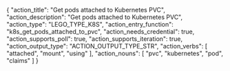 {
"action_title": "Get pods attached to Kubernetes PVC",
"action_description": "Get pods attached to Kubernetes PVC",
"action_type": "LEGO_TYPE_K8S",
"action_entry_function": "k8s_get_pods_attached_to_pvc",
"action_needs_credential": true,
"action_supports_poll": true,
"action_supports_iteration": true,
"action_output_type": "ACTION_OUTPUT_TYPE_STR",
"action_verbs": [
"attached",
"mount",
"using"
],
"action_nouns": [
"pvc",
"kubernetes",
"pod",
"claims"
]
}
